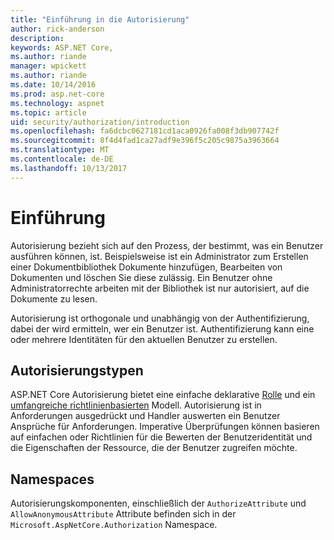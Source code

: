 ```yaml
---
title: "Einführung in die Autorisierung"
author: rick-anderson
description: 
keywords: ASP.NET Core,
ms.author: riande
manager: wpickett
ms.author: riande
ms.date: 10/14/2016
ms.prod: asp.net-core
ms.technology: aspnet
ms.topic: article
uid: security/authorization/introduction
ms.openlocfilehash: fa6dcbc0627181cd1aca0926fa008f3db907742f
ms.sourcegitcommit: 8f4d4fad1ca27adf9e396f5c205c9875a3963664
ms.translationtype: MT
ms.contentlocale: de-DE
ms.lasthandoff: 10/13/2017
---
```

# <a name="introduction"></a>Einführung

<a name="security-authorization-introduction"></a>

Autorisierung bezieht sich auf den Prozess, der bestimmt, was ein Benutzer ausführen können, ist. Beispielsweise ist ein Administrator zum Erstellen einer Dokumentbibliothek Dokumente hinzufügen, Bearbeiten von Dokumenten und löschen Sie diese zulässig. Ein Benutzer ohne Administratorrechte arbeiten mit der Bibliothek ist nur autorisiert, auf die Dokumente zu lesen.

Autorisierung ist orthogonale und unabhängig von der Authentifizierung, dabei der wird ermitteln, wer ein Benutzer ist. Authentifizierung kann eine oder mehrere Identitäten für den aktuellen Benutzer zu erstellen.

## <a name="authorization-types"></a>Autorisierungstypen

ASP.NET Core Autorisierung bietet eine einfache deklarative [Rolle](roles.md) und ein [umfangreiche richtlinienbasierten](policies.md) Modell. Autorisierung ist in Anforderungen ausgedrückt und Handler auswerten ein Benutzer Ansprüche für Anforderungen. Imperative Überprüfungen können basieren auf einfachen oder Richtlinien für die Bewerten der Benutzeridentität und die Eigenschaften der Ressource, die der Benutzer zugreifen möchte.

## <a name="namespaces"></a>Namespaces

Autorisierungskomponenten, einschließlich der `AuthorizeAttribute` und `AllowAnonymousAttribute` Attribute befinden sich in der `Microsoft.AspNetCore.Authorization` Namespace.
